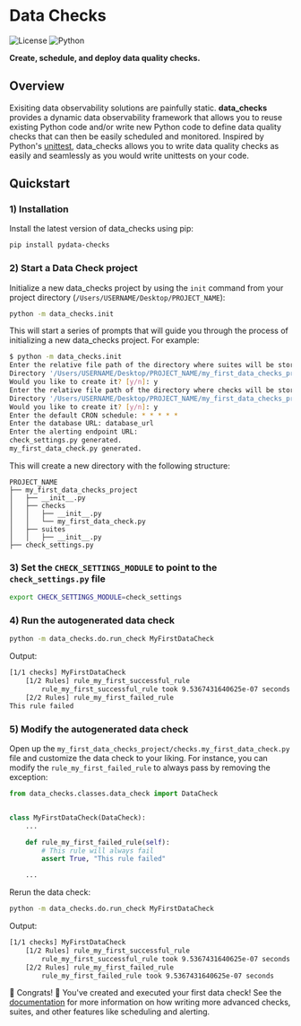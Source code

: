 # Data Checks
![License](https://img.shields.io/badge/license-MIT-blue.svg) ![Python](https://img.shields.io/badge/python-3.7-blue.svg) 

**Create, schedule, and deploy data quality checks.**

## Overview
Exisiting data observability solutions are painfully static. **data_checks** provides a dynamic data observability framework that allows you to reuse existing Python code and/or write new Python code to define data quality checks that can then be easily scheduled and monitored. Inspired by Python's [unittest](https://docs.python.org/3/library/unittest.html), data_checks allows you to write data quality checks as easily and seamlessly as you would write unittests on your code.


## Quickstart
### 1) Installation
Install the latest version of data_checks using pip:
```bash
pip install pydata-checks
```
### 2) Start a Data Check project
Initialize a new data_checks project by using the `init` command from your project directory (`/Users/USERNAME/Desktop/PROJECT_NAME`):
```bash
python -m data_checks.init
```
This will start a series of prompts that will guide you through the process of initializing a new data_checks project. For example:
```bash
$ python -m data_checks.init
Enter the relative file path of the directory where suites will be stored: my_first_data_checks_project/suites
Directory '/Users/USERNAME/Desktop/PROJECT_NAME/my_first_data_checks_project/suites' does not exist.
Would you like to create it? [y/n]: y
Enter the relative file path of the directory where checks will be stored: my_first_data_checks_project/checks
Directory '/Users/USERNAME/Desktop/PROJECT_NAME/my_first_data_checks_project/checks' does not exist.
Would you like to create it? [y/n]: y
Enter the default CRON schedule: * * * * *
Enter the database URL: database_url
Enter the alerting endpoint URL:
check_settings.py generated.
my_first_data_check.py generated.
```


This will create a new directory with the following structure:
```
PROJECT_NAME
├── my_first_data_checks_project
│   ├── __init__.py
│   ├── checks
│   │   ├── __init__.py
│   │   └── my_first_data_check.py
│   ├── suites
│   │   ├── __init__.py
├── check_settings.py
```
### 3) Set the `CHECK_SETTINGS_MODULE` to point to the `check_settings.py` file
```bash
export CHECK_SETTINGS_MODULE=check_settings
```

### 4) Run the autogenerated data check
```bash
python -m data_checks.do.run_check MyFirstDataCheck
```

Output:
```bash
[1/1 checks] MyFirstDataCheck
	[1/2 Rules] rule_my_first_successful_rule
		rule_my_first_successful_rule took 9.5367431640625e-07 seconds
	[2/2 Rules] rule_my_first_failed_rule
This rule failed
```

### 5) Modify the autogenerated data check
Open up the `my_first_data_checks_project/checks.my_first_data_check.py` file and customize the data check to your liking. For instance, you can modify the `rule_my_first_failed_rule` to always pass by removing the exception:
```python
from data_checks.classes.data_check import DataCheck


class MyFirstDataCheck(DataCheck):
    ...

    def rule_my_first_failed_rule(self):
        # This rule will always fail
        assert True, "This rule failed"

    ...
```

Rerun the data check:
```bash
python -m data_checks.do.run_check MyFirstDataCheck
```

Output:
```bash
[1/1 checks] MyFirstDataCheck
	[1/2 Rules] rule_my_first_successful_rule
		rule_my_first_successful_rule took 9.5367431640625e-07 seconds
	[2/2 Rules] rule_my_first_failed_rule
		rule_my_first_failed_rule took 9.5367431640625e-07 seconds
```

:tada: Congrats! :tada: You've created and executed your first data check! See the [documentation](https://github.com/SuperiorityComplex/data_checks/wiki) for more information on how writing more advanced checks, suites, and other features like scheduling and alerting.
